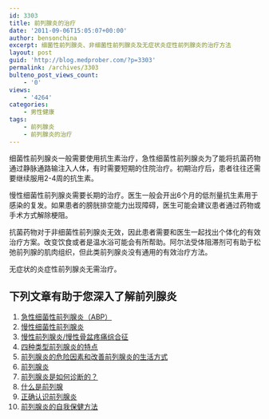 ```yaml
---
id: 3303
title: 前列腺炎的治疗
date: '2011-09-06T15:05:07+00:00'
author: bensonchina
excerpt: 细菌性前列腺炎、非细菌性前列腺炎及无症状炎症性前列腺炎的治疗方法
layout: post
guid: 'http://blog.medprober.com/?p=3303'
permalink: /archives/3303
bulteno_post_views_count:
    - '0'
views:
    - '4264'
categories:
    - 男性健康
tags:
    - 前列腺炎
    - 前列腺炎的治疗
---
```


细菌性前列腺炎一般需要使用抗生素治疗，急性细菌性前列腺炎为了能将抗菌药物通过静脉通路输注入人体，有时需要短期的住院治疗。初期治疗后，患者往往还需要继续服用2-4周的抗生素。

慢性细菌性前列腺炎需要长期的治疗。医生一般会开出6个月的低剂量抗生素用于感染的复发。如果患者的膀胱排空能力出现障碍，医生可能会建议患者通过药物或手术方式解除梗阻。

抗菌药物对于非细菌性前列腺炎无效，因此患者需要和医生一起找出个体化的有效治疗方案。改变饮食或者是温水浴可能会有所帮助。阿尔法受体阻滞剂可有助于松弛前列腺的肌肉组织，但此类前列腺炎没有通用的有效治疗方法。

无症状的炎症性前列腺炎无需治疗。

## 下列文章有助于您深入了解前列腺炎

1. [急性细菌性前列腺炎（ABP）](../actue-bacterial-prostatitis.html)
2. [慢性细菌性前列腺炎](../chronic-bacterial-prostatitis.html)
3. [慢性前列腺炎/慢性骨盆疼痛综合征](../%e6%85%a2%e6%80%a7%e5%89%8d%e5%88%97%e8%85%ba%e7%82%8e%e6%85%a2%e6%80%a7%e9%aa%a8%e7%9b%86%e7%96%bc%e7%97%9b%e7%bb%bc%e5%90%88%e5%be%81.html)
4. [四种类型前列腺炎的特点](../%e5%9b%9b%e7%a7%8d%e7%b1%bb%e5%9e%8b%e5%89%8d%e5%88%97%e8%85%ba%e7%82%8e%e7%9a%84%e7%89%b9%e7%82%b9.html)
5. [前列腺炎的危险因素和改善前列腺炎的生活方式](../prostatitis-risk-factors.html)
6. [前列腺炎](http://blog.medprober.com/prostatitis.html)
7. [前列腺炎是如何诊断的？](../%e5%89%8d%e5%88%97%e8%85%ba%e7%82%8e%e6%98%af%e5%a6%82%e4%bd%95%e8%af%8a%e6%96%ad%e7%9a%84%ef%bc%9f.html "前列腺炎是如何诊断的？")
8. [什么是前列腺](../%e4%bb%80%e4%b9%88%e6%98%af%e5%89%8d%e5%88%97%e8%85%ba.html)
9. [正确认识前列腺炎](../%e6%ad%a3%e7%a1%ae%e8%ae%a4%e8%af%86%e5%89%8d%e5%88%97%e8%85%ba%e7%82%8e.html)
10. [前列腺炎的自我保健方法](../%e5%89%8d%e5%88%97%e8%85%ba%e7%82%8e%e7%9a%84%e8%87%aa%e6%88%91%e4%bf%9d%e5%81%a5%e6%96%b9%e6%b3%95.html)